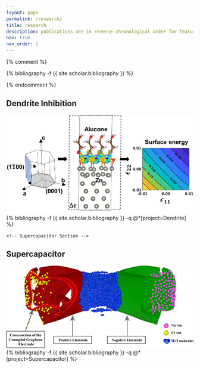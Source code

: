 ```yaml
---
layout: page
permalink: /research/
title: research
description: publications are in reverse chronological order for featured research
nav: true
nav_order: 1
---
```



<!-- _pages/publications.md -->
{% comment %}
<div class="publications">

{% bibliography -f {{ site.scholar.bibliography }} %}

</div>
{% endcomment %}

<div class="publications">

  <!-- Dendrite Inhibition Section -->
  <h2>Dendrite Inhibition</h2>
  <div class="row">
    <div class="col-md-3">
      <!-- Thumbnail for the project -->
      <img src="/assets/img/Alucone.jpeg" alt="Dendrite Inhibition" class="img-thumbnail">
    </div>
    <div class="col-md-9">
      <!-- List of related publications -->
          {% bibliography -f {{ site.scholar.bibliography }} -q @*[project=Dendrite] %}
    </div>
  </div>

    <!-- Supercapacitor Section -->
  <h2>Supercapacitor</h2>
  <div class="row">
    <div class="col-md-3">
      <!-- Thumbnail for the project -->
      <img src="/assets/img/supercapacitor.jpeg" alt="Supercapacitor" class="img-thumbnail">
    </div>
    <div class="col-md-9">
      <!-- List of related publications -->
          {% bibliography -f {{ site.scholar.bibliography }} -q @*[project=Supercapacitor] %}
    </div>
  </div>

  <!-- Repeat for other projects -->
